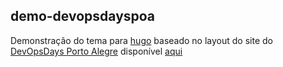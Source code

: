 ## demo-devopsdayspoa
Demonstração do tema para [hugo](http://gohugo.io) baseado no layout do site do [DevOpsDays Porto Alegre](http://poa.devopsdays.com.br) disponível [aqui](https://github.com/somatorio/devopsdayspoa)
